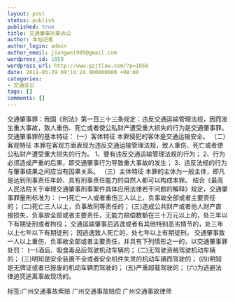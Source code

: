 ```yaml
---
layout: post
status: publish
published: true
title: 交通肇事刑事诉讼
author: 本站记者
author_login: admin
author_email: jiangwei909@gmail.com
wordpress_id: 1058
wordpress_url: http://www.gzjtlaw.com/?p=1058
date: 2011-05-29 09:14:24.000000000 +08:00
categories:
- 交通诉讼
tags: []
comments: []
---
```

 交通肇事罪：我国《刑法》第一百三十三条规定：违反交通运输管理法规，因而发生重大事故，致人重伤、死亡或者使公私财产遭受重大损失的行为是交通肇事罪。 交通肇事罪的基本特征： (一）客体特征 本罪侵犯的客体是交通运输安全。 （二）客观特征 本罪在客观方面表现为违反交通运输管理法规，致人重伤、死亡或者使公私财产遭受重大损失的行为。 1、要有违反交通运输管理法规的行为； 2、行为必须造成严重的后果，即交通肇事行为导致重大事故的发生； 3、违反法规的行为与肇事结果之间应当有因果关系。 （三）主体特征 本罪的主体为一般主体，即凡是达到刑事责任年龄、具有刑事责任能力的自然人都可以构成本罪。 结合《最高人民法院关于审理交通肇事刑事案件具体应用法律若干问题的解释》规定，交通肇事罪量刑标准为：  (一)死亡一人或者重伤三人以上，负事故全部或者主要责任的；  (二)死亡三人以上，负事故同等责任的； (三)造成公共财产或者他人财产直接损失，负事故全部或者主要责任，无能力赔偿数额在三十万元以上的，处三年以下有期徒刑或者拘役；  交通运输肇事后逃逸或者有其他特别恶劣情节的，处三年以上七年以下有期徒刑； 因逃逸致人死亡的，处七年以上有期徒刑。 交通肇事致一人以上重伤，负事故全部或者主要责任，并具有下列情形之一的，以交通肇事罪处罚：  (一)酒后、吸食毒品后驾驶机动车辆的；  (二)无驾驶资格驾驶机动车辆的；  (三)明知是安全装置不全或者安全机件失灵的机动车辆而驾驶的；  (四)明知是无牌证或者已报废的机动车辆而驾驶的；  (五)严重超载驾驶的；  (六)为逃避法律追究逃离事故现场的。 标签:广州交通事故索赔 广州交通事故赔偿 广州交通事故律师

